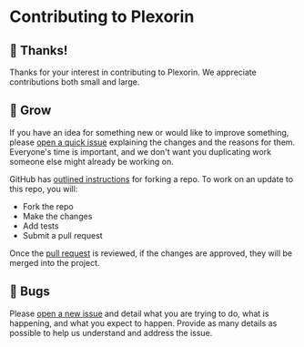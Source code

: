 # Contributing to Plexorin

## 🙌 Thanks!

Thanks for your interest in contributing to Plexorin. We appreciate contributions both small and large.

## 🌱 Grow

If you have an idea for something new or would like to improve something, please [open a quick issue](https://github.com/Plexorin/plexorin-wordpress/issues/new) explaining the changes and the reasons for them. Everyone's time is important, and we don't want you duplicating work someone else might already be working on.

GitHub has [outlined instructions](https://htlp.github.com/articles/fork-a-repo/) for forking a repo. To work on an update to this repo, you will:

- Fork the repo
- Make the changes
- Add tests
- Submit a pull request

Once the [pull request](https://htlp.github.com/articles/about-pull-requests/) is reviewed, if the changes are approved, they will be merged into the project.

## 🐛 Bugs

Please [open a new issue](https://github.com/Plexorin/plexorin-wordpress/issues/new) and detail what you are trying to do, what is happening, and what you expect to happen. Provide as many details as possible to help us understand and address the issue.
